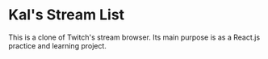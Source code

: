 # Kal's Stream List

This is a clone of Twitch's stream browser.  Its main purpose is as a React.js practice and learning project.